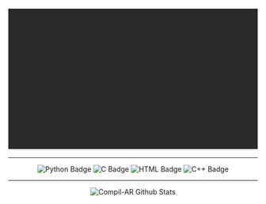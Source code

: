 <div align="center">

![Compil-AR Banner](https://github.com/Compil-AR/Compil-AR/blob/main/lg.gif)

---

![Python Badge](https://img.shields.io/badge/-Python-%230075a8?logo=python&logoColor=white&style=flat-square)
![C Badge](https://img.shields.io/badge/C-%23e9c241?logo=nim&logoColor=white&style=flat-square)
![HTML Badge](https://img.shields.io/badge/-HTML-%23de4b25?logo=html5&logoColor=white&style=flat-square)
![C++ Badge](https://img.shields.io/badge/C%20++-4EAA25?logo=GNU%20C++&logoColor=white&style=flat-square)

---

![Compil-AR Github Stats](https://github-readme-stats.vercel.app/api?username=Compil-AR&show_icons=true&include_all_commits=true&theme=radical)

</div>

